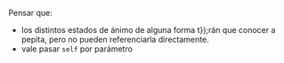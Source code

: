 Pensar que:

* los distintos estados de ánimo de alguna forma t});rán que conocer a pepita, pero no pueden referenciarla directamente.
* vale pasar `self` por parámetro